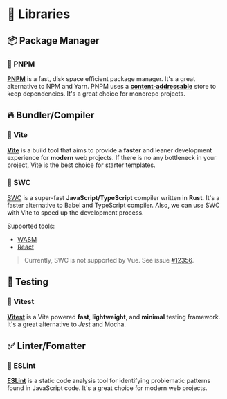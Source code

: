 # 🧬 Libraries

## 📦 Package Manager

### 📍 PNPM

**[PNPM](https://pnpm.io/)** is a fast, disk space efficient package manager. It's a great alternative to NPM and Yarn. PNPM uses a **[content-addressable](https://pnpm.io/motivation)** store to keep dependencies. It's a great choice for monorepo projects.

## 🔥 Bundler/Compiler

### 📍 Vite

**[Vite](https://vite.dev/)** is a build tool that aims to provide a **faster** and leaner development experience for **modern** web projects. If there is no any bottleneck in your project, Vite is the best choice for starter templates.

### 📍 SWC

[SWC](https://swc.rs/) is a super-fast **JavaScript/TypeScript** compiler written in **Rust**. It's a faster alternative to Babel and TypeScript compiler. Also, we can use SWC with Vite to speed up the development process.

Supported tools:

- [WASM](https://swc.rs/docs/usage/wasm)
- [React](https://github.com/vitejs/vite-plugin-react-swc)

> Currently, SWC is not supported by Vue. See issue [#12356](https://github.com/vitejs/vite/issues/12356).

## 🧪 Testing

### 📍 Vitest

**[Vitest](https://vitest.dev/)** is a Vite powered **fast**, **lightweight**, and **minimal** testing framework. It's a great alternative to *Jest* and Mocha.

## ✅ Linter/Fomatter

### 📍 ESLint

**[ESLint](https://eslint.org/)** is a static code analysis tool for identifying problematic patterns found in JavaScript code. It's a great choice for modern web projects.
